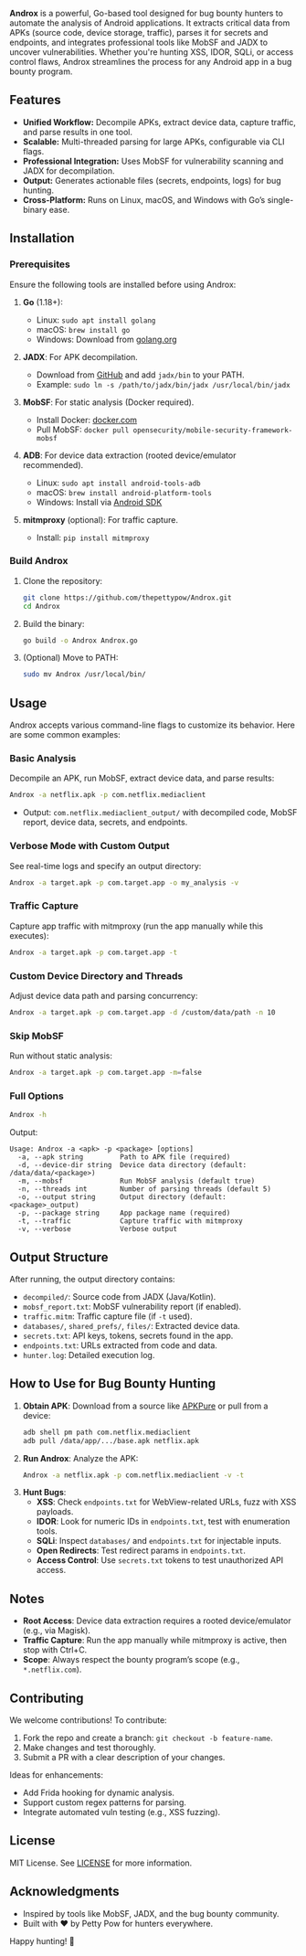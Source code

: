 **Androx** is a powerful, Go-based tool designed for bug bounty hunters to automate the analysis of Android applications. It extracts critical data from APKs (source code, device storage, traffic), parses it for secrets and endpoints, and integrates professional tools like MobSF and JADX to uncover vulnerabilities. Whether you're hunting XSS, IDOR, SQLi, or access control flaws, Androx streamlines the process for any Android app in a bug bounty program.

## Features
- **Unified Workflow:** Decompile APKs, extract device data, capture traffic, and parse results in one tool.
- **Scalable:** Multi-threaded parsing for large APKs, configurable via CLI flags.
- **Professional Integration:** Uses MobSF for vulnerability scanning and JADX for decompilation.
- **Output:** Generates actionable files (secrets, endpoints, logs) for bug hunting.
- **Cross-Platform:** Runs on Linux, macOS, and Windows with Go’s single-binary ease.

## Installation

### Prerequisites
Ensure the following tools are installed before using Androx:

1. **Go** (1.18+):  
   - Linux: `sudo apt install golang`
   - macOS: `brew install go`
   - Windows: Download from [golang.org](https://golang.org/dl/)

2. **JADX**: For APK decompilation.  
   - Download from [GitHub](https://github.com/skylot/jadx/releases) and add `jadx/bin` to your PATH.
   - Example: `sudo ln -s /path/to/jadx/bin/jadx /usr/local/bin/jadx`

3. **MobSF**: For static analysis (Docker required).  
   - Install Docker: [docker.com](https://docs.docker.com/get-docker/)
   - Pull MobSF: `docker pull opensecurity/mobile-security-framework-mobsf`

4. **ADB**: For device data extraction (rooted device/emulator recommended).  
   - Linux: `sudo apt install android-tools-adb`
   - macOS: `brew install android-platform-tools`
   - Windows: Install via [Android SDK](https://developer.android.com/studio#downloads)

5. **mitmproxy** (optional): For traffic capture.  
   - Install: `pip install mitmproxy`

### Build Androx
1. Clone the repository:
   ```bash
   git clone https://github.com/thepettypow/Androx.git
   cd Androx
   ```
2. Build the binary:
   ```bash
   go build -o Androx Androx.go
   ```
3. (Optional) Move to PATH:
   ```bash
   sudo mv Androx /usr/local/bin/
   ```

## Usage

Androx accepts various command-line flags to customize its behavior. Here are some common examples:

### Basic Analysis
Decompile an APK, run MobSF, extract device data, and parse results:
```bash
Androx -a netflix.apk -p com.netflix.mediaclient
```
- Output: `com.netflix.mediaclient_output/` with decompiled code, MobSF report, device data, secrets, and endpoints.

### Verbose Mode with Custom Output
See real-time logs and specify an output directory:
```bash
Androx -a target.apk -p com.target.app -o my_analysis -v
```

### Traffic Capture
Capture app traffic with mitmproxy (run the app manually while this executes):
```bash
Androx -a target.apk -p com.target.app -t
```

### Custom Device Directory and Threads
Adjust device data path and parsing concurrency:
```bash
Androx -a target.apk -p com.target.app -d /custom/data/path -n 10
```

### Skip MobSF
Run without static analysis:
```bash
Androx -a target.apk -p com.target.app -m=false
```

### Full Options
```bash
Androx -h
```
Output:
```
Usage: Androx -a <apk> -p <package> [options]
  -a, --apk string         Path to APK file (required)
  -d, --device-dir string  Device data directory (default: /data/data/<package>)
  -m, --mobsf              Run MobSF analysis (default true)
  -n, --threads int        Number of parsing threads (default 5)
  -o, --output string      Output directory (default: <package>_output)
  -p, --package string     App package name (required)
  -t, --traffic            Capture traffic with mitmproxy
  -v, --verbose            Verbose output
```

## Output Structure
After running, the output directory contains:
- `decompiled/`: Source code from JADX (Java/Kotlin).
- `mobsf_report.txt`: MobSF vulnerability report (if enabled).
- `traffic.mitm`: Traffic capture file (if `-t` used).
- `databases/`, `shared_prefs/`, `files/`: Extracted device data.
- `secrets.txt`: API keys, tokens, secrets found in the app.
- `endpoints.txt`: URLs extracted from code and data.
- `hunter.log`: Detailed execution log.

## How to Use for Bug Bounty Hunting
1. **Obtain APK**: Download from a source like [APKPure](https://apkpure.com) or pull from a device:
   ```bash
   adb shell pm path com.netflix.mediaclient
   adb pull /data/app/.../base.apk netflix.apk
   ```
2. **Run Androx**: Analyze the APK:
   ```bash
   Androx -a netflix.apk -p com.netflix.mediaclient -v -t
   ```
3. **Hunt Bugs**:
   - **XSS**: Check `endpoints.txt` for WebView-related URLs, fuzz with XSS payloads.
   - **IDOR**: Look for numeric IDs in `endpoints.txt`, test with enumeration tools.
   - **SQLi**: Inspect `databases/` and `endpoints.txt` for injectable inputs.
   - **Open Redirects**: Test redirect params in `endpoints.txt`.
   - **Access Control**: Use `secrets.txt` tokens to test unauthorized API access.

## Notes
- **Root Access**: Device data extraction requires a rooted device/emulator (e.g., via Magisk).
- **Traffic Capture**: Run the app manually while mitmproxy is active, then stop with Ctrl+C.
- **Scope**: Always respect the bounty program’s scope (e.g., `*.netflix.com`).

## Contributing
We welcome contributions! To contribute:
1. Fork the repo and create a branch: `git checkout -b feature-name`.
2. Make changes and test thoroughly.
3. Submit a PR with a clear description of your changes.

Ideas for enhancements:
- Add Frida hooking for dynamic analysis.
- Support custom regex patterns for parsing.
- Integrate automated vuln testing (e.g., XSS fuzzing).


## License
MIT License. See [LICENSE](LICENSE) for more information.

## Acknowledgments
- Inspired by tools like MobSF, JADX, and the bug bounty community.
- Built with ❤️ by Petty Pow for hunters everywhere.

Happy hunting! 🚀
